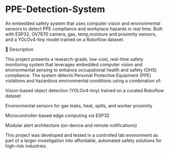 # PPE-Detection-System
An embedded safety system that uses computer vision and environmental sensors to detect PPE compliance and workplace hazards in real time. Built with ESP32, OV7670 camera, gas, temp,moisture and proximity sensors, and a YOLOv4-tiny model trained on a Roboflow dataset.



📝 Description

This project presents a research-grade, low-cost, real-time safety monitoring system that leverages embedded computer vision and environmental sensing to enhance occupational health and safety (OHS) compliance. The system detects Personal Protective Equipment (PPE) violations and hazardous environmental conditions using a combination of:

Vision-based object detection (YOLOv4-tiny) trained on a curated Roboflow dataset

Environmental sensors for gas leaks, heat, spills, and worker proximity

Microcontroller-based edge computing via ESP32

Modular alert architecture (on-device and remote notifications)


This project was developed and tested in a controlled lab environment as part of a larger investigation into affordable, automated safety solutions for high-risk industries.
